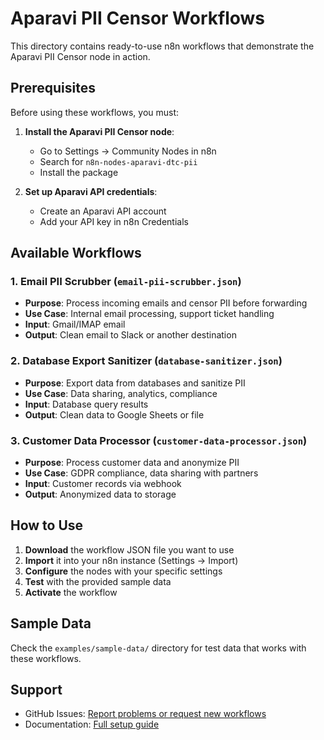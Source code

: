 # Aparavi PII Censor Workflows

This directory contains ready-to-use n8n workflows that demonstrate the Aparavi PII Censor node in action.

## Prerequisites

Before using these workflows, you must:

1. **Install the Aparavi PII Censor node**:
   - Go to Settings → Community Nodes in n8n
   - Search for `n8n-nodes-aparavi-dtc-pii`
   - Install the package

2. **Set up Aparavi API credentials**:
   - Create an Aparavi API account
   - Add your API key in n8n Credentials

## Available Workflows

### 1. Email PII Scrubber (`email-pii-scrubber.json`)
- **Purpose**: Process incoming emails and censor PII before forwarding
- **Use Case**: Internal email processing, support ticket handling
- **Input**: Gmail/IMAP email
- **Output**: Clean email to Slack or another destination

### 2. Database Export Sanitizer (`database-sanitizer.json`)
- **Purpose**: Export data from databases and sanitize PII
- **Use Case**: Data sharing, analytics, compliance
- **Input**: Database query results
- **Output**: Clean data to Google Sheets or file

### 3. Customer Data Processor (`customer-data-processor.json`)
- **Purpose**: Process customer data and anonymize PII
- **Use Case**: GDPR compliance, data sharing with partners
- **Input**: Customer records via webhook
- **Output**: Anonymized data to storage

## How to Use

1. **Download** the workflow JSON file you want to use
2. **Import** it into your n8n instance (Settings → Import)
3. **Configure** the nodes with your specific settings
4. **Test** with the provided sample data
5. **Activate** the workflow

## Sample Data

Check the `examples/sample-data/` directory for test data that works with these workflows.

## Support

- GitHub Issues: [Report problems or request new workflows](https://github.com/AparaviSoftware/n8n-nodes-aparavi-dtc-pii/issues)
- Documentation: [Full setup guide](https://github.com/AparaviSoftware/n8n-nodes-aparavi-dtc-pii#readme)
